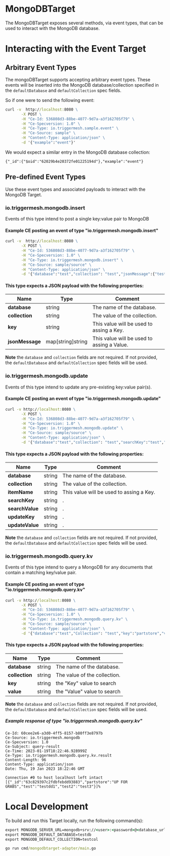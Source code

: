 # MongoDBTarget

The MongoDBTarget exposes several methods, via event types, that can be used to interact with the MongoDB database.

# Interacting with the Event Target
## Arbitrary Event Types
The mongoDBTarget supports accepting arbitrary event types. These events will be inserted into the MongoDB database/collection specified in the `defaultDatabase` and `defaultCollection` spec fields.

So if one were to send the following event:

```cmd
curl -v  http://localhost:8080 \
       -X POST \
       -H "Ce-Id: 536808d3-88be-4077-9d7a-a3f162705f79" \
       -H "Ce-Specversion: 1.0" \
       -H "Ce-Type: io.triggermesh.sample.event" \
       -H "Ce-Source: sample" \
       -H "Content-Type: application/json" \
       -d '{"example":"event"}'
```

We would expect a similar entry in the MongoDB database collection:

```
{"_id":{"$oid":"62029b4e20372fe01225194d"},"example":"event"}
```

## Pre-defined Event Types

Use these event types and associated payloads to interact with the MongoDB Target.

### io.triggermesh.mongodb.insert

Events of this type intend to post a single key:value pair to MongoDB

#### Example CE posting an event of type "io.triggermesh.mongodb.insert"

```cmd
curl -v  http://localhost:8080 \
       -X POST \
       -H "Ce-Id: 536808d3-88be-4077-9d7a-a3f162705f79" \
       -H "Ce-Specversion: 1.0" \
       -H "Ce-Type: io.triggermesh.mongodb.insert" \
       -H "Ce-Source: sample/source" \
       -H "Content-Type: application/json" \
       -d '{"database":"test","collection": "test","jsonMessage":{"test":"testdd1","test2":"test3"}}'
```

#### This type expects a JSON payload with the following properties:

| Name  |  Type |  Comment |
|---|---|---|
| **database** | string | The name of the database.  |
| **collection** | string | The value of the collection. |
| **key** | string | This value will be used to assing a Key.  |
| **jsonMessage** | map[string]string | This value will be used to assing a Value. |

**Note** the `database` and `collection` fields are not required. If not provided, the `defaultDatabase` and `defaultCollection` spec fields will be used.

### io.triggermesh.mongodb.update

Events of this type intend to update any pre-existing key:value pair(s). 

#### Example CE posting an event of type "io.triggermesh.mongodb.update"

```cmd
curl -v http://localhost:8080 \
       -X POST \
       -H "Ce-Id: 536808d3-88be-4077-9d7a-a3f162705f79" \
       -H "Ce-Specversion: 1.0" \
       -H "Ce-Type: io.triggermesh.mongodb.update" \
       -H "Ce-Source: sample/source" \
       -H "Content-Type: application/json" \
       -d '{"database":"test","collection": "test","searchKey":"test","searchValue":"testdd1","updateKey":"partstore","updateValue":"UP FOR GRABS"}'
```

#### This type expects a JSON payload with the following properties:

| Name  |  Type |  Comment |
|---|---|---|
| **database** | string | The name of the database.  |
| **collection** | string | The value of the collection. |
| **itemName** | string | This value will be used to assing a Key.  |
| **searchKey** | string | . |
| **searchValue** | string | .  |
| **updateKey** | string | .  |
| **updateValue** | string |. |

**Note** the `database` and `collection` fields are not required. If not provided, the `defaultDatabase` and `defaultCollection` spec fields will be used.

### io.triggermesh.mongodb.query.kv

Events of this type intend to query a MongoDB for any documents that contain a matching key/value pair. 

#### Example CE posting an event of type "io.triggermesh.mongodb.query.kv"

```cmd
curl -v http://localhost:8080 \
       -X POST \
       -H "Ce-Id: 536808d3-88be-4077-9d7a-a3f162705f79" \
       -H "Ce-Specversion: 1.0" \
       -H "Ce-Type: io.triggermesh.mongodb.query.kv" \
       -H "Ce-Source: sample/source" \
       -H "Content-Type: application/json" \
       -d '{"database":"test","Collection": "test","key":"partstore","value":"UP FOR GRABS"}'
```

#### This type expects a JSON payload with the following properties:

| Name  |  Type |  Comment |
|---|---|---|
| **database** | string | The name of the database.  |
| **collection** | string | The value of the collection. |
| **key** | string | the "Key" value to search  |
| **value** | string | the "Value" value to search |

**Note** the `database` and `collection` fields are not required. If not provided, the `defaultDatabase` and `defaultCollection` spec fields will be used.

##### Example response of  type "io.triggermesh.mongodb.query.kv"

```
Ce-Id: 60cee2e6-a3d0-4ff5-8157-b80ff3e8797b
Ce-Source: io.triggermesh.mongodb
Ce-Specversion: 1.0
Ce-Subject: query-result
Ce-Time: 2023-01-19T18:22:46.928999Z
Ce-Type: io.triggermesh.mongodb.query.kv.result
Content-Length: 96
Content-Type: application/json
Date: Thu, 19 Jan 2023 18:22:46 GMT

Connection #0 to host localhost left intact
[{"_id":"63c829397c2fdbfebdd93883","partstore":"UP FOR GRABS","test":"testdd1","test2":"test3"}]%   
```

# Local Development

To build and run this Target locally, run the following command(s):

```cmd
export MONGODB_SERVER_URL=mongodb+srv://<user>:<password>@<database_url>/myFirstDatabase
export MONGODB_DEFAULT_DATABASE=testdb
export MONGODB_DEFAULT_COLLECTION=testcol

go run cmd/mongodbtarget-adapter/main.go
```
